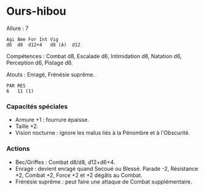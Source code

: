 # Ours-hibou

Allure : 7

	Agi	Âme	For	Int	Vig
	d6	d8	d12+4	d8 (A)	d12

Compétences : Combat d8, Escalade d6, Intimidation d8, Natation d6, Perception d6, Pistage d6.

Atouts : Enragé, Frénésie suprême.

	PAR	RES
	6	11 (1)

### Capacités spéciales
- Armure +1 : fourrure épaisse.
- Taille +2.
- Vision nocturne : ignore les malus liés à la Pénombre et à l'Obscurité.

### Actions
- Bec/Griffes : Combat d8/d8, d12+d6+4.
- Enragé : devient enragé quand Secoué ou Blessé. Parade -2, Résistance +2, Combat +2, Force +2 et +2 dégâts au Combat.
- Frénésie suprême : peut faire une attaque de Combat supplémentaire.
